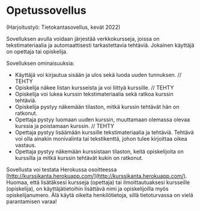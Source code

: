 # Opetussovellus
(Harjoitustyö: Tietokantasovellus, kevät 2022)

Sovelluksen avulla voidaan järjestää verkkokursseja, joissa on tekstimateriaalia ja automaattisesti tarkastettavia tehtäviä. Jokainen käyttäjä on opettaja tai opiskelija.

Sovelluksen ominaisuuksia:
* Käyttäjä voi kirjautua sisään ja ulos sekä luoda uuden tunnuksen. // TEHTY
* Opiskelija näkee listan kursseista ja voi liittyä kurssille. // TEHTY
* Opiskelija voi lukea kurssin tekstimateriaalia sekä ratkoa kurssin tehtäviä.
* Opiskelija pystyy näkemään tilaston, mitkä kurssin tehtävät hän on ratkonut.
* Opettaja pystyy luomaan uuden kurssin, muuttamaan olemassa olevaa kurssia ja poistamaan kurssin. // TEHTY
* Opettaja pystyy lisäämään kurssille tekstimateriaalia ja tehtäviä. Tehtävä voi olla ainakin monivalinta tai tekstikenttä, johon tulee kirjoittaa oikea vastaus.
* Opettaja pystyy näkemään kurssistaan tilaston, keitä opiskelijoita on kurssilla ja mitkä kurssin tehtävät kukin on ratkonut.

Sovellusta voi testata Herokussa osoitteessa [http://kurssikanta.herokuapp.com/](http://kurssikanta.herokuapp.com/). Huomaa, että lisätäksesi kursseja (opettaja) tai ilmoittautuaksesi kursseille (opiskelija), on käyttäjätietoihin lisättävä nimi ja opiskelijoilla myös opiskelijanumero. Älä käytä oikeita henkilötietoja, sillä tietoturvassa on vielä parantamisen varaa!

